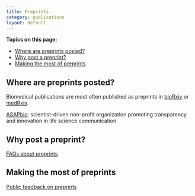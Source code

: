 ```yaml
---
title: Preprints
category: publications
layout: default
---
```


**Topics on this page:**
- [Where are preprints posted?](#where-are-preprints-posted)
- [Why post a preprint?](#why-post-a-preprint)
- [Making the most of preprints](#making-the-most-of-preprints)

## Where are preprints posted?

Biomedical publications are most often published as preprints in 
[bioRxiv](https://www.biorxiv.org/) or
[medRxiv](https://www.medrxiv.org/).

[ASAPbio](https://asapbio.org/): scientist-driven non-profit organization promoting transparency and innovation in life science communication

## Why post a preprint?

[FAQs about preprints](https://asapbio.org/preprint-info/preprint-faq#general)

## Making the most of preprints

[Public feedback on preprints](https://asapbio.org/public-preprint-feedback-faq)
